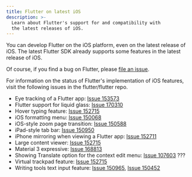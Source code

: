 ```yaml
---
title: Flutter on latest iOS
description: >-
  Learn about Flutter's support for and compatibility with
  the latest releases of iOS.
---
```


You can develop Flutter on the iOS platform, even on
the latest release of iOS. The latest Flutter SDK
already supports some features in the latest release of iOS.

Of course, if you find a bug on Flutter,
please [file an issue][].

[file an issue]: {{site.github}}/flutter/flutter/issues

For information on the status of Flutter's implementation
of iOS features,
visit the following issues in the flutter/flutter repo.

* Eye tracking of a Flutter app: [Issue 153573][]
* Flutter support for liquid glass: [Issue 170310][]
* Hover typing feature: [Issue 152715][]
* iOS formatting menu: [Issue 150068][]
* iOS-style zoom page transition: [Issue 150588][]
* iPad-style tab bar: [Issue 150950][]
* iPhone mirroring when viewing a Flutter app: [Issue 152711][]
* Large content viewer: [Issue 152715][]
* Material 3 expressive: [Issue 168813][]
* Showing Translate option for the context edit menu: [Issue 107603][] ???
* Virtual trackpad feature: [Issue 152715][]
* Writing tools text input feature: [Issue 150965][], [Issue 150452][]

[Issue 107603]: {{site.github}}/flutter/flutter/issues/107603
[Issue 150068]: {{site.github}}/flutter/flutter/issues/150068
[Issue 150452]: {{site.github}}/flutter/flutter/issues/150452
[Issue 150588]: {{site.github}}/flutter/flutter/issues/150588
[Issue 150950]: {{site.github}}/flutter/flutter/issues/150590
[Issue 150965]: {{site.github}}/flutter/flutter/issues/150965
[Issue 152711]: {{site.github}}/flutter/flutter/issues/152711
[Issue 152715]: {{site.github}}/flutter/flutter/issues/152715
[Issue 153573]: {{site.github}}/flutter/flutter/issues/153573
[Issue 168813]: {{site.github}}/flutter/flutter/issues/168813
[Issue 170310]: {{site.github}}/flutter/flutter/issues/170310
